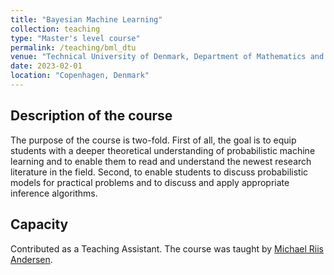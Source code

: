 ```yaml
---
title: "Bayesian Machine Learning"
collection: teaching
type: "Master's level course"
permalink: /teaching/bml_dtu
venue: "Technical University of Denmark, Department of Mathematics and Computer Science"
date: 2023-02-01
location: "Copenhagen, Denmark"
---
```


## Description of the course
The purpose of the course is two-fold. First of all, the goal is to equip students with a deeper theoretical understanding of probabilistic machine learning and to enable them to read and understand the newest research literature in the field. Second, to enable students to discuss probabilistic models for practical problems and to discuss and apply appropriate inference algorithms.

## Capacity
Contributed as a Teaching Assistant. The course was taught by [Michael Riis Andersen](https://michaelriis.github.io/).